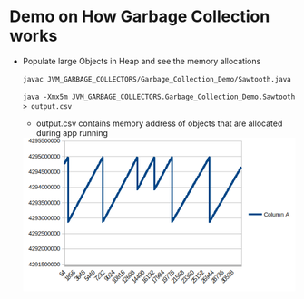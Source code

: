 # Demo on How Garbage Collection works

* Populate large Objects in Heap and see the memory allocations

    `javac JVM_GARBAGE_COLLECTORS/Garbage_Collection_Demo/Sawtooth.java`
    <br>

    `java -Xmx5m JVM_GARBAGE_COLLECTORS.Garbage_Collection_Demo.Sawtooth > output.csv`

    * output.csv contains memory address of objects that are allocated during app running <br>

    <img src="Sawtooth.png" center="ture" width="1500">